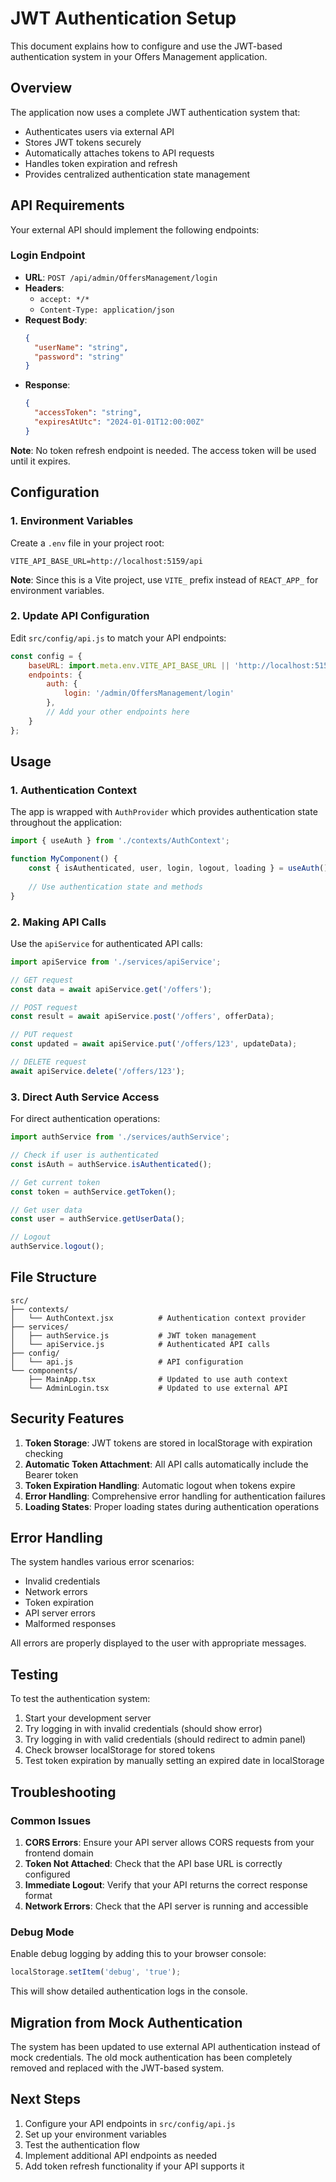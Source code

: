 # JWT Authentication Setup

This document explains how to configure and use the JWT-based authentication system in your Offers Management application.

## Overview

The application now uses a complete JWT authentication system that:
- Authenticates users via external API
- Stores JWT tokens securely
- Automatically attaches tokens to API requests
- Handles token expiration and refresh
- Provides centralized authentication state management

## API Requirements

Your external API should implement the following endpoints:

### Login Endpoint
- **URL**: `POST /api/admin/OffersManagement/login`
- **Headers**: 
  - `accept: */*`
  - `Content-Type: application/json`
- **Request Body**:
  ```json
  {
    "userName": "string",
    "password": "string"
  }
  ```
- **Response**:
  ```json
  {
    "accessToken": "string",
    "expiresAtUtc": "2024-01-01T12:00:00Z"
  }
  ```

**Note**: No token refresh endpoint is needed. The access token will be used until it expires.

## Configuration

### 1. Environment Variables

Create a `.env` file in your project root:

```env
VITE_API_BASE_URL=http://localhost:5159/api
```

**Note**: Since this is a Vite project, use `VITE_` prefix instead of `REACT_APP_` for environment variables.

### 2. Update API Configuration

Edit `src/config/api.js` to match your API endpoints:

```javascript
const config = {
    baseURL: import.meta.env.VITE_API_BASE_URL || 'http://localhost:5159/api',
    endpoints: {
        auth: {
            login: '/admin/OffersManagement/login'
        },
        // Add your other endpoints here
    }
};
```

## Usage

### 1. Authentication Context

The app is wrapped with `AuthProvider` which provides authentication state throughout the application:

```jsx
import { useAuth } from './contexts/AuthContext';

function MyComponent() {
    const { isAuthenticated, user, login, logout, loading } = useAuth();
    
    // Use authentication state and methods
}
```

### 2. Making API Calls

Use the `apiService` for authenticated API calls:

```javascript
import apiService from './services/apiService';

// GET request
const data = await apiService.get('/offers');

// POST request
const result = await apiService.post('/offers', offerData);

// PUT request
const updated = await apiService.put('/offers/123', updateData);

// DELETE request
await apiService.delete('/offers/123');
```

### 3. Direct Auth Service Access

For direct authentication operations:

```javascript
import authService from './services/authService';

// Check if user is authenticated
const isAuth = authService.isAuthenticated();

// Get current token
const token = authService.getToken();

// Get user data
const user = authService.getUserData();

// Logout
authService.logout();
```

## File Structure

```
src/
├── contexts/
│   └── AuthContext.jsx          # Authentication context provider
├── services/
│   ├── authService.js           # JWT token management
│   └── apiService.js            # Authenticated API calls
├── config/
│   └── api.js                   # API configuration
└── components/
    ├── MainApp.tsx              # Updated to use auth context
    └── AdminLogin.tsx           # Updated to use external API
```

## Security Features

1. **Token Storage**: JWT tokens are stored in localStorage with expiration checking
2. **Automatic Token Attachment**: All API calls automatically include the Bearer token
3. **Token Expiration Handling**: Automatic logout when tokens expire
4. **Error Handling**: Comprehensive error handling for authentication failures
5. **Loading States**: Proper loading states during authentication operations

## Error Handling

The system handles various error scenarios:

- Invalid credentials
- Network errors
- Token expiration
- API server errors
- Malformed responses

All errors are properly displayed to the user with appropriate messages.

## Testing

To test the authentication system:

1. Start your development server
2. Try logging in with invalid credentials (should show error)
3. Try logging in with valid credentials (should redirect to admin panel)
4. Check browser localStorage for stored tokens
5. Test token expiration by manually setting an expired date in localStorage

## Troubleshooting

### Common Issues

1. **CORS Errors**: Ensure your API server allows CORS requests from your frontend domain
2. **Token Not Attached**: Check that the API base URL is correctly configured
3. **Immediate Logout**: Verify that your API returns the correct response format
4. **Network Errors**: Check that the API server is running and accessible

### Debug Mode

Enable debug logging by adding this to your browser console:

```javascript
localStorage.setItem('debug', 'true');
```

This will show detailed authentication logs in the console.

## Migration from Mock Authentication

The system has been updated to use external API authentication instead of mock credentials. The old mock authentication has been completely removed and replaced with the JWT-based system.

## Next Steps

1. Configure your API endpoints in `src/config/api.js`
2. Set up your environment variables
3. Test the authentication flow
4. Implement additional API endpoints as needed
5. Add token refresh functionality if your API supports it
